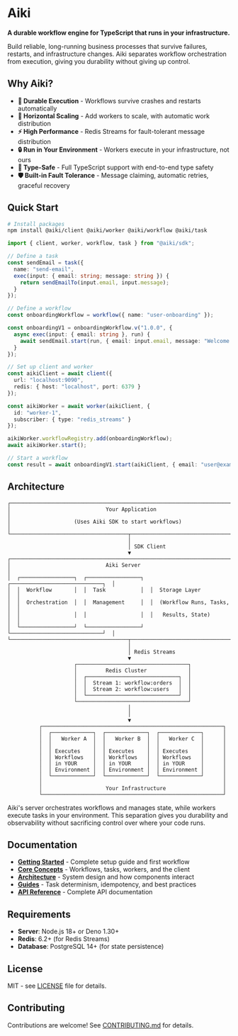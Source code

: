 # Aiki

**A durable workflow engine for TypeScript that runs in your infrastructure.**

Build reliable, long-running business processes that survive failures, restarts, and infrastructure changes. Aiki separates workflow orchestration from execution, giving you durability without giving up control.

## Why Aiki?

- **🔄 Durable Execution** - Workflows survive crashes and restarts automatically
- **🚀 Horizontal Scaling** - Add workers to scale, with automatic work distribution
- **⚡ High Performance** - Redis Streams for fault-tolerant message distribution
- **🔒 Run in Your Environment** - Workers execute in your infrastructure, not ours
- **🎯 Type-Safe** - Full TypeScript support with end-to-end type safety
- **🛡️ Built-in Fault Tolerance** - Message claiming, automatic retries, graceful recovery

## Quick Start

```bash
# Install packages
npm install @aiki/client @aiki/worker @aiki/workflow @aiki/task
```

```typescript
import { client, worker, workflow, task } from "@aiki/sdk";

// Define a task
const sendEmail = task({
  name: "send-email",
  exec(input: { email: string; message: string }) {
    return sendEmailTo(input.email, input.message);
  }
});

// Define a workflow
const onboardingWorkflow = workflow({ name: "user-onboarding" });

const onboardingV1 = onboardingWorkflow.v("1.0.0", {
  async exec(input: { email: string }, run) {
    await sendEmail.start(run, { email: input.email, message: "Welcome!" });
  }
});

// Set up client and worker
const aikiClient = await client({
  url: "localhost:9090",
  redis: { host: "localhost", port: 6379 }
});

const aikiWorker = await worker(aikiClient, {
  id: "worker-1",
  subscriber: { type: "redis_streams" }
});

aikiWorker.workflowRegistry.add(onboardingWorkflow);
await aikiWorker.start();

// Start a workflow
const result = await onboardingV1.start(aikiClient, { email: "user@example.com" });
```

## Architecture

```
┌─────────────────────────────────────────────────────────────────────────────┐
│                              Your Application                               │
│                    (Uses Aiki SDK to start workflows)                       │
└─────────────────────────────────────┬───────────────────────────────────────┘
                                      │
                                      │ SDK Client
                                      ▼
┌─────────────────────────────────────────────────────────────────────────────┐
│                              Aiki Server                                    │
│  ┌─────────────────┐  ┌─────────────────┐  ┌─────────────────────────────┐  │
│  │  Workflow       │  │  Task           │  │  Storage Layer              │  │
│  │  Orchestration  │  │  Management     │  │  (Workflow Runs, Tasks,     │  │
│  │                 │  │                 │  │   Results, State)           │  │
│  └─────────────────┘  └─────────────────┘  └─────────────────────────────┘  │
└─────────────────────────────────────┬───────────────────────────────────────┘
                                      │
                                      │ Redis Streams
                                      ▼
                     ┌───────────────────────────────────┐
                     │         Redis Cluster             │
                     │  ┌─────────────────────────────┐  │
                     │  │  Stream 1: workflow:orders  │  │
                     │  │  Stream 2: workflow:users   │  │
                     │  └─────────────────────────────┘  │
                     └───────────────────────────────────┘
                                      │
                                      │
                                      ▼
          ┌─────────────────────────────────────────────────────────┐
          │  ┌─────────────┐  ┌─────────────┐  ┌─────────────┐      │
          │  │   Worker A  │  │   Worker B  │  │   Worker C  │      │
          │  │             │  │             │  │             │      │
          │  │ Executes    │  │ Executes    │  │ Executes    │      │
          │  │ Workflows   │  │ Workflows   │  │ Workflows   │      │
          │  │ in YOUR     │  │ in YOUR     │  │ in YOUR     │      │
          │  │ Environment │  │ Environment │  │ Environment │      │
          │  └─────────────┘  └─────────────┘  └─────────────┘      │
          │                                                         │
          │                    Your Infrastructure                  │
          └─────────────────────────────────────────────────────────┘
```

Aiki's server orchestrates workflows and manages state, while workers execute tasks in your environment. This separation gives you durability and observability without sacrificing control over where your code runs.

## Documentation

- **[Getting Started](./docs/getting-started/quick-start.md)** - Complete setup guide and first workflow
- **[Core Concepts](./docs/core-concepts/)** - Workflows, tasks, workers, and the client
- **[Architecture](./docs/architecture/)** - System design and how components interact
- **[Guides](./docs/guides/)** - Task determinism, idempotency, and best practices
- **[API Reference](./docs/api/)** - Complete API documentation

## Requirements

- **Server**: Node.js 18+ or Deno 1.30+
- **Redis**: 6.2+ (for Redis Streams)
- **Database**: PostgreSQL 14+ (for state persistence)

## License

MIT - see [LICENSE](LICENSE) file for details.

## Contributing

Contributions are welcome! See [CONTRIBUTING.md](CONTRIBUTING.md) for details.
